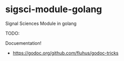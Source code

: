 # sigsci-module-golang
Signal Sciences Module in golang

TODO:

Docuementation!

* https://godoc.org/github.com/fluhus/godoc-tricks
